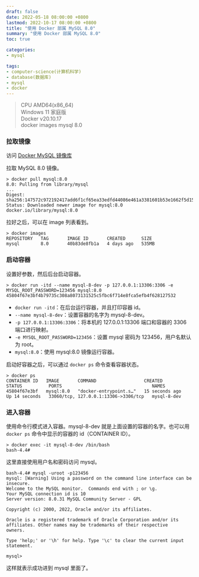 ```yaml
---
draft: false
date: 2022-05-18 08:00:00 +0800
lastmod: 2022-10-17 08:00:00 +0800
title: "使用 Docker 部属 MySQL 8.0"
summary: "使用 Docker 部属 MySQL 8.0"
toc: true

categories:
- mysql

tags:
- computer-science(计算机科学)
- database(数据库)
- mysql
- docker
---
```


> CPU AMD64(x86_64)<br/>
> Windows 11 家庭版<br/>
> Docker v20.10.17<br/>
> docker images mysql 8.0

### 拉取镜像

访问 [Docker MySQL 镜像库](https://hub.docker.com/_/mysql/tags) 

拉取 MySQL 8.0 镜像。

```shell
> docker pull mysql:8.0
8.0: Pulling from library/mysql
...
Digest: sha256:147572c972192417add6f1cf65ea33edfd44086e461a3381601b53e1662f5d15
Status: Downloaded newer image for mysql:8.0
docker.io/library/mysql:8.0
```

拉好之后，可以在 image 列表看到。

```shell
> docker images
REPOSITORY   TAG       IMAGE ID       CREATED      SIZE
mysql        8.0       40b83de8fb1a   4 days ago   535MB
```

### 启动容器

设置好参数，然后后台启动容器。

```shell
> docker run -itd --name mysql-8-dev -p 127.0.0.1:13306:3306 -e MYSQL_ROOT_PASSWORD=123456 mysql:8.0
45804f67e3bf4b79735c308a8073131525c5fbc6f714e8fca5efb4f628127532
```

- `docker run -itd`：在后台运行容器，并且打印容器 id。
- `--name mysql-8-dev`：设置容器的名字为 mysql-8-dev。
- `-p 127.0.0.1:13306:3306`：将本机的 127.0.0.1:13306 端口和容器的 3306 端口进行映射。
- `-e MYSQL_ROOT_PASSWORD=123456`：设置 mysql 密码为 123456，用户名默认为 root。
- `mysql:8.0`：使用 mysql:8.0 镜像运行容器。

启动好容器之后，可以通过 `docker ps` 命令查看容器状态。
```shell
> docker ps
CONTAINER ID   IMAGE       COMMAND                  CREATED          STATUS          PORTS                                  NAMES
45804f67e3bf   mysql:8.0   "docker-entrypoint.s…"   15 seconds ago   Up 14 seconds   33060/tcp, 127.0.0.1:13306->3306/tcp   mysql-8-dev
```

### 进入容器

使用命令行模式进入容器。mysql-8-dev 就是上面设置的容器的名字。也可以用 `docker ps` 命令中显示的容器的 id（CONTAINER ID）。

```shell
> docker exec -it mysql-8-dev /bin/bash
bash-4.4# 
```

这里直接使用用户名和密码访问 mysql。

```shell
bash-4.4# mysql -uroot -p123456
mysql: [Warning] Using a password on the command line interface can be insecure.
Welcome to the MySQL monitor.  Commands end with ; or \g.
Your MySQL connection id is 10
Server version: 8.0.31 MySQL Community Server - GPL

Copyright (c) 2000, 2022, Oracle and/or its affiliates.

Oracle is a registered trademark of Oracle Corporation and/or its
affiliates. Other names may be trademarks of their respective
owners.

Type 'help;' or '\h' for help. Type '\c' to clear the current input statement.

mysql>
```

这样就表示成功进到 mysql 里面了。
